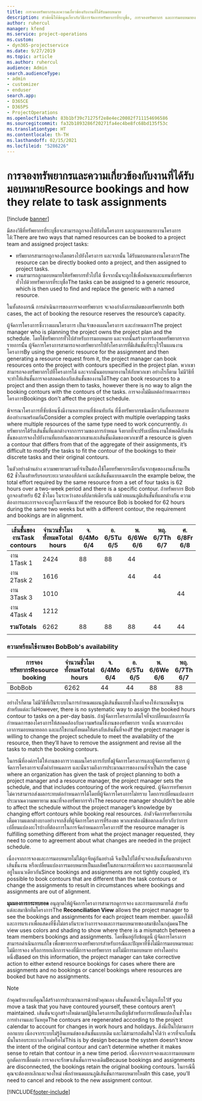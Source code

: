 ```yaml
---
title: การจองทรัพยากรและความเกี่ยวข้องกับงานที่ได้รับมอบหมาย
description: หัวข้อนี้ให้ข้อมูลเกี่ยวกับวิธีการจัดการทรัพยากรที่ระบุชื่อ, การจองทรัพยากร และการมอบหมายงาน และความเกี่ยวข้องกัน
author: ruhercul
manager: kfend
ms.service: project-operations
ms.custom:
- dyn365-projectservice
ms.date: 9/27/2019
ms.topic: article
ms.author: ruhercul
audience: Admin
search.audienceType:
- admin
- customizer
- enduser
search.app:
- D365CE
- D365PS
- ProjectOperations
ms.openlocfilehash: 83b1bf39c71275f2e8e4ec20082f711154696586
ms.sourcegitcommit: fa32b1893286f20271fa4ec4be8fc68bd135f53c
ms.translationtype: HT
ms.contentlocale: th-TH
ms.lasthandoff: 02/15/2021
ms.locfileid: "5286226"
---
```

# <a name="resource-bookings-and-how-they-relate-to-task-assignments"></a><span data-ttu-id="d90d6-103">การจองทรัพยากรและความเกี่ยวข้องกับงานที่ได้รับมอบหมาย</span><span class="sxs-lookup"><span data-stu-id="d90d6-103">Resource bookings and how they relate to task assignments</span></span>

[!include [banner](../includes/psa-now-project-operations.md)]

<span data-ttu-id="d90d6-104">มีสองวิธีที่ทรัพยากรที่ระบุชื่อจะสามารถถูกจองไปยังทีมโครงการ และถูกมอบหมายงานโครงการได้:</span><span class="sxs-lookup"><span data-stu-id="d90d6-104">There are two ways that named resources can be booked to a project team and assigned project tasks:</span></span>

- <span data-ttu-id="d90d6-105">ทรัพยากรสามารถถูกจองโดยตรงไปยังโครงการ และจากนั้น ได้รับมอบหมายงานโครงการ</span><span class="sxs-lookup"><span data-stu-id="d90d6-105">The resource can be directly booked onto a project, and then assigned to project tasks.</span></span>
- <span data-ttu-id="d90d6-106">งานสามารถถูกมอบหมายให้ทรัพยากรทั่วไปได้ ซึ่งจากนั้นจะถูกใช้เพื่อค้นหาและแทนที่ทรัพยากรทั่วไปด้วยทรัพยากรที่ระบุชื่อ</span><span class="sxs-lookup"><span data-stu-id="d90d6-106">The tasks can be assigned to a generic resource, which is then used to find and replace the generic with a named resource.</span></span> 

<span data-ttu-id="d90d6-107">ในทั้งสองกรณี การดำเนินการของการจองทรัพยากร จะจองกำลังการผลิตของทรัพยากร</span><span class="sxs-lookup"><span data-stu-id="d90d6-107">In both cases, the act of booking the resource reserves the resource’s capacity.</span></span>

<span data-ttu-id="d90d6-108">ผู้จัดการโครงการซึ่งวางแผนโครงการ เป็นเจ้าของแผนโครงการ และกำหนดการ</span><span class="sxs-lookup"><span data-stu-id="d90d6-108">The project manager who is planning the project owns the project plan and the schedule.</span></span> <span data-ttu-id="d90d6-109">โดยใช้ทรัพยากรทั่วไปสำหรับการมอบหมาย และจากนั้นสร้างการร้องขอทรัพยากรจากรายการนั้น ผู้จัดการโครงการสามารถจองทรัพยากรไปยังโครงการที่มีเส้นชั้นที่ระบุไว้ในแผนงานโครงการ</span><span class="sxs-lookup"><span data-stu-id="d90d6-109">By using the generic resource for the assignment and then generating a resource request from it, the project manager can book resources onto the project with contours specified in the project plan.</span></span> <span data-ttu-id="d90d6-110">พวกเขาสามารถจองทรัพยากรไปที่โครงการได้ และจากนั้นมอบหมายงานให้กับพวกเขา อย่างไรก็ตาม ไม่มีวิธีที่จะทำให้เส้นชั้นการจองสอดคล้องกับเส้นชั้นของงานได้</span><span class="sxs-lookup"><span data-stu-id="d90d6-110">They can book resources to a project and then assign them to tasks, however there is no way to align the booking contours with the contours of the tasks.</span></span> <span data-ttu-id="d90d6-111">การจองไม่มีผลต่อกำหนดการของโครงการ</span><span class="sxs-lookup"><span data-stu-id="d90d6-111">Bookings don't affect the project schedule.</span></span>

<span data-ttu-id="d90d6-112">พิจารณาโครงการที่ซับซ้อนซึ่งมีงานหลายงานที่ซ้อนทับกัน ที่ซึ่งทรัพยากรชนิดเดียวกันที่หลากหลายต้องทำงานพร้อมกัน</span><span class="sxs-lookup"><span data-stu-id="d90d6-112">Consider a complex project with multiple overlapping tasks where multiple resources of the same type need to work concurrently.</span></span> <span data-ttu-id="d90d6-113">ถ้าทรัพยากรได้รับเส้นชั้นที่แตกต่างจากการรวมของการกำหนด จึงยากที่จะปรับเปลี่ยนงานให้พอดีกับเส้นชั้นของการจองไปยังงานที่แยกกันของพวกเขาและเส้นชั้นเดิมของพวกเขา</span><span class="sxs-lookup"><span data-stu-id="d90d6-113">If a resource is given a contour that differs from that of the aggregate of their assignments, it’s difficult to modify the tasks to fit the contour of the bookings to their discrete tasks and their original contours.</span></span>

<span data-ttu-id="d90d6-114">ในตัวอย่างด้านล่าง ความพยายามรวมที่จำเป็นต้องใช้โดยทรัพยากรเดียวกันจากชุดของงานสี่งานเป็น 62 ชั่วโมงสำหรับรอบระยะเวลาสองสัปดาห์ และมีเส้นชั้นแบบเฉพาะ</span><span class="sxs-lookup"><span data-stu-id="d90d6-114">In the example below, the total effort required by the same resource from a set of four tasks is 62 hours over a two-week period and there is a specific contour.</span></span> <span data-ttu-id="d90d6-115">ถ้าทรัพยากร Bob ถูกจองสำหรับ 62 ชั่วโมง ในระหว่างสองสัปดาห์เดียวกัน แต่ด้วยแผนภูมิเส้นชั้นที่แตกต่างกัน ความต้องการและการจองจะอยู่ในการจัดแนว</span><span class="sxs-lookup"><span data-stu-id="d90d6-115">If the resource Bob is booked for 62 hours during the same two weeks but with a different contour, the requirement and bookings are in alignment.</span></span>

| <span data-ttu-id="d90d6-116">**เส้นชั้นของงาน**</span><span class="sxs-lookup"><span data-stu-id="d90d6-116">**Task contours**</span></span>    | <span data-ttu-id="d90d6-117">**จำนวนชั่วโมงทั้งหมด**</span><span class="sxs-lookup"><span data-stu-id="d90d6-117">**Total hours**</span></span> | <span data-ttu-id="d90d6-118">จ. 6/4</span><span class="sxs-lookup"><span data-stu-id="d90d6-118">Mo 6/4</span></span> | <span data-ttu-id="d90d6-119">อ. 6/5</span><span class="sxs-lookup"><span data-stu-id="d90d6-119">Tu 6/5</span></span> | <span data-ttu-id="d90d6-120">พ. 6/6</span><span class="sxs-lookup"><span data-stu-id="d90d6-120">We 6/6</span></span> | <span data-ttu-id="d90d6-121">พฤ. 6/7</span><span class="sxs-lookup"><span data-stu-id="d90d6-121">Th 6/7</span></span> | <span data-ttu-id="d90d6-122">ศ. 6/8</span><span class="sxs-lookup"><span data-stu-id="d90d6-122">Fr 6/8</span></span> | <span data-ttu-id="d90d6-123">ส. 6/9</span><span class="sxs-lookup"><span data-stu-id="d90d6-123">Sa 6/9</span></span> | <span data-ttu-id="d90d6-124">อา. 6/10</span><span class="sxs-lookup"><span data-stu-id="d90d6-124">Su 6/10</span></span> | <span data-ttu-id="d90d6-125">จ. 6/11</span><span class="sxs-lookup"><span data-stu-id="d90d6-125">Mo 6/11</span></span> | <span data-ttu-id="d90d6-126">อ. 6/12</span><span class="sxs-lookup"><span data-stu-id="d90d6-126">Tu 6/12</span></span> | <span data-ttu-id="d90d6-127">พ. 6/13</span><span class="sxs-lookup"><span data-stu-id="d90d6-127">We 6/13</span></span> | <span data-ttu-id="d90d6-128">พฤ. 6/14</span><span class="sxs-lookup"><span data-stu-id="d90d6-128">Th 6/14</span></span> | <span data-ttu-id="d90d6-129">ศ. 6/15</span><span class="sxs-lookup"><span data-stu-id="d90d6-129">Fr 6/15</span></span> |
|----------------------|-----------------|--------|--------|--------|--------|--------|--------|---------|---------|---------|---------|---------|---------|
| <span data-ttu-id="d90d6-130">งาน 1</span><span class="sxs-lookup"><span data-stu-id="d90d6-130">Task 1</span></span>               | <span data-ttu-id="d90d6-131">24</span><span class="sxs-lookup"><span data-stu-id="d90d6-131">24</span></span>              | <span data-ttu-id="d90d6-132">8</span><span class="sxs-lookup"><span data-stu-id="d90d6-132">8</span></span>      | <span data-ttu-id="d90d6-133">8</span><span class="sxs-lookup"><span data-stu-id="d90d6-133">8</span></span>      | <span data-ttu-id="d90d6-134">4</span><span class="sxs-lookup"><span data-stu-id="d90d6-134">4</span></span>      |        |        |        |         |         |         | <span data-ttu-id="d90d6-135">4</span><span class="sxs-lookup"><span data-stu-id="d90d6-135">4</span></span>       |         |         |
| <span data-ttu-id="d90d6-136">งาน 2</span><span class="sxs-lookup"><span data-stu-id="d90d6-136">Task 2</span></span>               | <span data-ttu-id="d90d6-137">16</span><span class="sxs-lookup"><span data-stu-id="d90d6-137">16</span></span>              |        |        | <span data-ttu-id="d90d6-138">4</span><span class="sxs-lookup"><span data-stu-id="d90d6-138">4</span></span>      | <span data-ttu-id="d90d6-139">4</span><span class="sxs-lookup"><span data-stu-id="d90d6-139">4</span></span>      |        |        |         | <span data-ttu-id="d90d6-140">8</span><span class="sxs-lookup"><span data-stu-id="d90d6-140">8</span></span>       |         |         |         |         |
| <span data-ttu-id="d90d6-141">งาน 3</span><span class="sxs-lookup"><span data-stu-id="d90d6-141">Task 3</span></span>               | <span data-ttu-id="d90d6-142">10</span><span class="sxs-lookup"><span data-stu-id="d90d6-142">10</span></span>              |        |        |        |        | <span data-ttu-id="d90d6-143">4</span><span class="sxs-lookup"><span data-stu-id="d90d6-143">4</span></span>      |        |         |         | <span data-ttu-id="d90d6-144">4</span><span class="sxs-lookup"><span data-stu-id="d90d6-144">4</span></span>       |         | <span data-ttu-id="d90d6-145">2</span><span class="sxs-lookup"><span data-stu-id="d90d6-145">2</span></span>       |         |
| <span data-ttu-id="d90d6-146">งาน 4</span><span class="sxs-lookup"><span data-stu-id="d90d6-146">Task 4</span></span>               | <span data-ttu-id="d90d6-147">12</span><span class="sxs-lookup"><span data-stu-id="d90d6-147">12</span></span>              |        |        |        |        |        |        |         |         |         | <span data-ttu-id="d90d6-148">4</span><span class="sxs-lookup"><span data-stu-id="d90d6-148">4</span></span>       |         | <span data-ttu-id="d90d6-149">8</span><span class="sxs-lookup"><span data-stu-id="d90d6-149">8</span></span>       |
|                      |                 |        |        |        |        |        |        |         |         |         |         |         |         |
| <span data-ttu-id="d90d6-150">**รวม**</span><span class="sxs-lookup"><span data-stu-id="d90d6-150">**Totals**</span></span>           | <span data-ttu-id="d90d6-151">62</span><span class="sxs-lookup"><span data-stu-id="d90d6-151">62</span></span>              | <span data-ttu-id="d90d6-152">8</span><span class="sxs-lookup"><span data-stu-id="d90d6-152">8</span></span>      | <span data-ttu-id="d90d6-153">8</span><span class="sxs-lookup"><span data-stu-id="d90d6-153">8</span></span>      | <span data-ttu-id="d90d6-154">8</span><span class="sxs-lookup"><span data-stu-id="d90d6-154">8</span></span>      | <span data-ttu-id="d90d6-155">4</span><span class="sxs-lookup"><span data-stu-id="d90d6-155">4</span></span>      | <span data-ttu-id="d90d6-156">4</span><span class="sxs-lookup"><span data-stu-id="d90d6-156">4</span></span>      |        |         | <span data-ttu-id="d90d6-157">8</span><span class="sxs-lookup"><span data-stu-id="d90d6-157">8</span></span>       | <span data-ttu-id="d90d6-158">4</span><span class="sxs-lookup"><span data-stu-id="d90d6-158">4</span></span>       | <span data-ttu-id="d90d6-159">8</span><span class="sxs-lookup"><span data-stu-id="d90d6-159">8</span></span>       | <span data-ttu-id="d90d6-160">2</span><span class="sxs-lookup"><span data-stu-id="d90d6-160">2</span></span>       | <span data-ttu-id="d90d6-161">8</span><span class="sxs-lookup"><span data-stu-id="d90d6-161">8</span></span>       |
|                      |                 |        |        |        |        |        |        |         |         |         |         |

### <a name="bobs-availability"></a><span data-ttu-id="d90d6-162">ความพร้อมใช้งานของ Bob</span><span class="sxs-lookup"><span data-stu-id="d90d6-162">Bob's availability</span></span>
| <span data-ttu-id="d90d6-163">**การจองทรัพยากร**</span><span class="sxs-lookup"><span data-stu-id="d90d6-163">**Resource   booking**</span></span> | <span data-ttu-id="d90d6-164">**จำนวนชั่วโมงทั้งหมด**</span><span class="sxs-lookup"><span data-stu-id="d90d6-164">**Total hours**</span></span> | <span data-ttu-id="d90d6-165">จ. 6/4</span><span class="sxs-lookup"><span data-stu-id="d90d6-165">Mo 6/4</span></span> | <span data-ttu-id="d90d6-166">อ. 6/5</span><span class="sxs-lookup"><span data-stu-id="d90d6-166">Tu 6/5</span></span> | <span data-ttu-id="d90d6-167">พ. 6/6</span><span class="sxs-lookup"><span data-stu-id="d90d6-167">We 6/6</span></span> | <span data-ttu-id="d90d6-168">พฤ. 6/7</span><span class="sxs-lookup"><span data-stu-id="d90d6-168">Th 6/7</span></span> | <span data-ttu-id="d90d6-169">ศ. 6/8</span><span class="sxs-lookup"><span data-stu-id="d90d6-169">Fr 6/8</span></span> | <span data-ttu-id="d90d6-170">ส. 6/9</span><span class="sxs-lookup"><span data-stu-id="d90d6-170">Sa 6/9</span></span> | <span data-ttu-id="d90d6-171">อา. 6/10</span><span class="sxs-lookup"><span data-stu-id="d90d6-171">Su 6/10</span></span> | <span data-ttu-id="d90d6-172">จ. 6/11</span><span class="sxs-lookup"><span data-stu-id="d90d6-172">Mo 6/11</span></span> | <span data-ttu-id="d90d6-173">อ. 6/12</span><span class="sxs-lookup"><span data-stu-id="d90d6-173">Tu 6/12</span></span> | <span data-ttu-id="d90d6-174">พ. 6/13</span><span class="sxs-lookup"><span data-stu-id="d90d6-174">We 6/13</span></span> | <span data-ttu-id="d90d6-175">พฤ. 6/14</span><span class="sxs-lookup"><span data-stu-id="d90d6-175">Th 6/14</span></span> | <span data-ttu-id="d90d6-176">ศ. 6/15</span><span class="sxs-lookup"><span data-stu-id="d90d6-176">Fr 6/15</span></span> |
|------------------------|-----------------|--------|--------|--------|--------|--------|--------|---------|---------|---------|---------|---------|---------|
| <span data-ttu-id="d90d6-177">Bob</span><span class="sxs-lookup"><span data-stu-id="d90d6-177">Bob</span></span>                    | <span data-ttu-id="d90d6-178">62</span><span class="sxs-lookup"><span data-stu-id="d90d6-178">62</span></span>              | <span data-ttu-id="d90d6-179">4</span><span class="sxs-lookup"><span data-stu-id="d90d6-179">4</span></span>      | <span data-ttu-id="d90d6-180">4</span><span class="sxs-lookup"><span data-stu-id="d90d6-180">4</span></span>      | <span data-ttu-id="d90d6-181">8</span><span class="sxs-lookup"><span data-stu-id="d90d6-181">8</span></span>      | <span data-ttu-id="d90d6-182">8</span><span class="sxs-lookup"><span data-stu-id="d90d6-182">8</span></span>      | <span data-ttu-id="d90d6-183">8</span><span class="sxs-lookup"><span data-stu-id="d90d6-183">8</span></span>      |        |         | <span data-ttu-id="d90d6-184">4</span><span class="sxs-lookup"><span data-stu-id="d90d6-184">4</span></span>       | <span data-ttu-id="d90d6-185">4</span><span class="sxs-lookup"><span data-stu-id="d90d6-185">4</span></span>       | <span data-ttu-id="d90d6-186">8</span><span class="sxs-lookup"><span data-stu-id="d90d6-186">8</span></span>       | <span data-ttu-id="d90d6-187">8</span><span class="sxs-lookup"><span data-stu-id="d90d6-187">8</span></span>       | <span data-ttu-id="d90d6-188">6</span><span class="sxs-lookup"><span data-stu-id="d90d6-188">6</span></span>       |

<span data-ttu-id="d90d6-189">อย่างไรก็ตาม ไม่มีวิธีที่เป็นระบบในการกำหนดแผนภูมิเส้นชั้นแบบชั่วโมงที่จองให้งานบนพื้นฐานสำหรับแต่ละวัน</span><span class="sxs-lookup"><span data-stu-id="d90d6-189">However, there is no systematic way to assign the booked hours contour to tasks on a per-day basis.</span></span> <span data-ttu-id="d90d6-190">ถ้าผู้จัดการโครงการเต็มใจที่จะเปลี่ยนแปลงการจัดกำหนดการของโครงการให้สอดคล้องกับความพร้อมใช้งานของทรัพยากร จากนั้น พวกเขาจะต้องเอาการมอบหมายออก และแก้ไขงานทั้งหมดให้ตรงกับเส้นชั้นที่จอง</span><span class="sxs-lookup"><span data-stu-id="d90d6-190">If the project manager is willing to change the project schedule to meet the availability of the resource, then they’ll have to remove the assignment and revise all the tasks to match the booking contours.</span></span>

<span data-ttu-id="d90d6-191">ในกรณีที่องค์กรได้ให้งานของการวางแผนโครงการกับทั้งผู้จัดการโครงการและผู้จัดการทรัพยากร ผู้จัดการโครงการจะตั้งค่ากำหนดการ และนั่นรวมถึงการประมาณการของงานที่จำเป็น</span><span class="sxs-lookup"><span data-stu-id="d90d6-191">In the case where an organization has given the task of project planning to both a project manager and a resource manager, the project manager sets the schedule, and that includes contouring of the work required.</span></span> <span data-ttu-id="d90d6-192">ผู้จัดการทรัพยากรไม่ควรสามารถส่งผลกระทบต่อกำหนดการได้โดยที่ผู้จัดการโครงการไม่ทราบ โดยการเปลี่ยนแปลงการประมาณความพยายาม ขณะที่จองทรัพยากรจริง</span><span class="sxs-lookup"><span data-stu-id="d90d6-192">The resource manager shouldn’t be able to affect the schedule without the project manager’s knowledge by changing effort contours while booking real resources.</span></span> <span data-ttu-id="d90d6-193">ถ้าตัวจัดการทรัพยากรเติมเต็มความแตกต่างบางอย่างจากสิ่งที่ผู้จัดการโครงการที่ร้องขอ พวกเขาต้องมีข้อตกลงเกี่ยวกับว่าการเปลี่ยนแปลงอะไรบ้างที่ต้องการในการจัดกำหนดการโครงการ</span><span class="sxs-lookup"><span data-stu-id="d90d6-193">If the resource manager is fulfilling something different from what the project manager requested, they need to come to agreement about what changes are needed in the project schedule.</span></span>

<span data-ttu-id="d90d6-194">เนื่องจากการจองและการมอบหมายไม่ได้ถูกจับคู่กันอย่างดี จึงเป็นไปได้ที่จะจองเส้นชั้นที่แตกต่างจากเส้นชั้นงาน หรือเปลี่ยนแปลงการมอบหมายเป็นผลลัพธ์ในสถานการณ์ที่การจอง และการมอบหมายไม่อยู่ในแนวเดียวกัน</span><span class="sxs-lookup"><span data-stu-id="d90d6-194">Since bookings and assignments are not tightly coupled, it’s possible to book contours that are different than the task contours or change the assignments to result in circumstances where bookings and assignments are out of alignment.</span></span>

<span data-ttu-id="d90d6-195">**มุมมองการกระทบยอด** อนุญาตให้ผู้จัดการโครงการสามารถดูการจอง และการมอบหมายได้ สำหรับแต่ละสมาชิกทีมโครงการ</span><span class="sxs-lookup"><span data-stu-id="d90d6-195">The **Reconciliation View** allows the project manager to see the bookings and assignments for each project team member.</span></span> <span data-ttu-id="d90d6-196">มุมมองใช้สีและการแรเงาเพื่อแสดงที่ซึ่งไม่ตรงกันระหว่างการจองและการมอบหมายของสมาชิกในกลุ่มคน</span><span class="sxs-lookup"><span data-stu-id="d90d6-196">The view uses colors and shading to show where there is a mismatch between a team members bookings and assignments.</span></span> <span data-ttu-id="d90d6-197">โดยขึ้นอยู่กับข้อมูลนี้ ผู้จัดการโครงการสามารถดำเนินการแก้ไข เพื่อขยายการจองทรัพยากรสำหรับกรณีและปัญหาที่ซึ่งไม่มีการมอบหมายและไม่มีการจอง หรือการยกเลิกการจองที่มีการจองทรัพยากร แต่ไม่มีการมอบหมาย อย่างใดอย่างหนึ่ง</span><span class="sxs-lookup"><span data-stu-id="d90d6-197">Based on this information, the project manager can take corrective action to either extend resource bookings for cases where there are assignments and no bookings or cancel bookings where resources are booked but have no assignments.</span></span>

> [!NOTE]
> <span data-ttu-id="d90d6-198">ถ้าคุณย้ายงานที่คุณได้สร้างการประมาณการด้วยตัวคุณเอง เส้นชั้นเหล่านี้จะไม่ถูกเก็บไว้</span><span class="sxs-lookup"><span data-stu-id="d90d6-198">If you move a task that you have contoured yourself, these contours aren’t maintained.</span></span> <span data-ttu-id="d90d6-199">เส้นชั้นจะถูกสร้างใหม่ตามปฏิทินโครงการเป็นบัญชีสำหรับการเปลี่ยนแปลงในชั่วโมงการทำงานและวันหยุด</span><span class="sxs-lookup"><span data-stu-id="d90d6-199">The contours are regenerated according to the project calendar to account for changes in work hours and holidays.</span></span> <span data-ttu-id="d90d6-200">สิ่งนี่เป็นไปตามการออกแบบ เนื่องจากระบบไม่รู้อินเทนต์ของเส้นชั้นแบบเดิม และไม่สามารถตัดสินใจได้ว่า ควรที่จะเก็บชั้นนั้นในรอบระยะเวลาใหม่หรือไม่</span><span class="sxs-lookup"><span data-stu-id="d90d6-200">This is by design because the system doesn’t know the intent of the original contour and can’t determine whether it makes sense to retain that contour in a new time period.</span></span> <span data-ttu-id="d90d6-201">เนื่องจากการจองและการมอบหมายถูกตัดการเชื่อมต่อ การจองจะรักษาเส้นชั้นการจองเดิม</span><span class="sxs-lookup"><span data-stu-id="d90d6-201">Because bookings and assignments are disconnected, the bookings retain the original booking contours.</span></span> <span data-ttu-id="d90d6-202">ในกรณีนี้ คุณจะต้องยกเลิกและจองใหม่ เพื่อกำหนดแผนภูมิเส้นชั้นการมอบหมายใหม่</span><span class="sxs-lookup"><span data-stu-id="d90d6-202">In this case, you’ll need to cancel and rebook to the new assignment contour.</span></span>



[!INCLUDE[footer-include](../includes/footer-banner.md)]